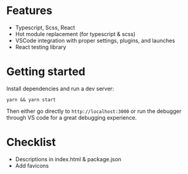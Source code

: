 # Features

- Typescript, Scss, React
- Hot module replacement (for typescript & scss)
- VSCode integration with proper settings, plugins, and launches
- React testing library


# Getting started

Install dependencies and run a dev server:

```
yarn && yarn start
```

Then either go directly to `http://localhost:3000`
or run the debugger through VS code for a great debugging experience.

# Checklist

- Descriptions in index.html & package.json
- Add favicons

